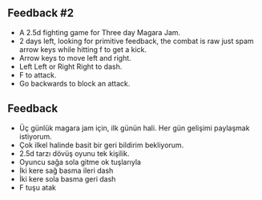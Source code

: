 ## Feedback #2

- A 2.5d fighting game for Three day Magara Jam.
- 2 days left, looking for primitive feedback, the combat is raw just spam arrow keys while hitting f to get a kick.
- Arrow keys to move left and right.
- Left Left or Right Right to dash.
- F to attack.
- Go backwards to block an attack.


## Feedback

- Üç günlük magara jam için, ilk günün hali. Her gün gelişimi paylaşmak istiyorum.
- Çok ilkel halinde basit bir geri bildirim bekliyorum.
- 2.5d tarzı dövüş oyunu tek kişilik.
- Oyuncu sağa sola gitme ok tuşlarıyla
- İki kere sağ basma ileri dash
- İki kere sola basma geri dash
- F tuşu atak
